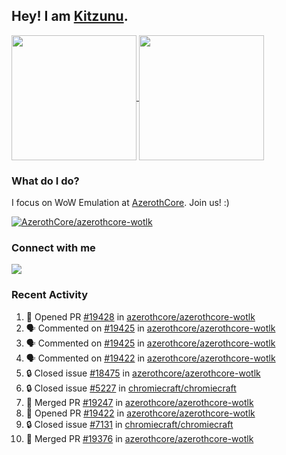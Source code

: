 ## Hey! I am [Kitzunu](https://Github.com/Kitzunu).

<!--
[![Kitzunu's Github stats](https://github-readme-stats.vercel.app/api?username=kitzunu&theme=github_dark&show_icons=true&number_format=long)](https://github.com/Kitzunu)

[![Kitzunu's Language stats](https://github-readme-stats.vercel.app/api/top-langs/?username=Kitzunu&layout=donut&theme=github_dark)](https://github.com/Kitzunu)
-->

<a href="https://github.com/Kitzunu">
  <img height=200 align="center" src="https://github-readme-stats.vercel.app/api?username=kitzunu&theme=github_dark&show_icons=true&number_format=long" />
</a>
<a href="https://github.com/Kitzunu">
  <img height=200 align="center" src="https://github-readme-stats.vercel.app/api/top-langs/?username=Kitzunu&layout=donut&theme=github_dark" />
</a>

### What do I do?

I focus on WoW Emulation at [AzerothCore](https://github.com/AzerothCore). Join us! :)

[![AzerothCore/azerothcore-wotlk](https://github-readme-stats.vercel.app/api/pin/?username=AzerothCore&repo=azerothcore-wotlk&theme=github_dark&show_owner=true)](https://github.com/azerothcore/azerothcore-wotlk)

### Connect with me
[![](https://img.shields.io/badge/AzerothCore%20Discord-Connect%20with%20me!-green)](https://discord.com/invite/gkt4y2x)

### Recent Activity

<!--START_SECTION:activity-->
1. 💪 Opened PR [#19428](https://github.com/azerothcore/azerothcore-wotlk/pull/19428) in [azerothcore/azerothcore-wotlk](https://github.com/azerothcore/azerothcore-wotlk)
2. 🗣 Commented on [#19425](https://github.com/azerothcore/azerothcore-wotlk/issues/19425#issuecomment-2236644102) in [azerothcore/azerothcore-wotlk](https://github.com/azerothcore/azerothcore-wotlk)
3. 🗣 Commented on [#19425](https://github.com/azerothcore/azerothcore-wotlk/issues/19425#issuecomment-2236640764) in [azerothcore/azerothcore-wotlk](https://github.com/azerothcore/azerothcore-wotlk)
4. 🗣 Commented on [#19422](https://github.com/azerothcore/azerothcore-wotlk/pull/19422#issuecomment-2233069249) in [azerothcore/azerothcore-wotlk](https://github.com/azerothcore/azerothcore-wotlk)
5. 🔒 Closed issue [#18475](https://github.com/azerothcore/azerothcore-wotlk/issues/18475) in [azerothcore/azerothcore-wotlk](https://github.com/azerothcore/azerothcore-wotlk)
6. 🔒 Closed issue [#5227](https://github.com/chromiecraft/chromiecraft/issues/5227) in [chromiecraft/chromiecraft](https://github.com/chromiecraft/chromiecraft)
7. 🎉 Merged PR [#19247](https://github.com/azerothcore/azerothcore-wotlk/pull/19247) in [azerothcore/azerothcore-wotlk](https://github.com/azerothcore/azerothcore-wotlk)
8. 💪 Opened PR [#19422](https://github.com/azerothcore/azerothcore-wotlk/pull/19422) in [azerothcore/azerothcore-wotlk](https://github.com/azerothcore/azerothcore-wotlk)
9. 🔒 Closed issue [#7131](https://github.com/chromiecraft/chromiecraft/issues/7131) in [chromiecraft/chromiecraft](https://github.com/chromiecraft/chromiecraft)
10. 🎉 Merged PR [#19376](https://github.com/azerothcore/azerothcore-wotlk/pull/19376) in [azerothcore/azerothcore-wotlk](https://github.com/azerothcore/azerothcore-wotlk)
<!--END_SECTION:activity-->
